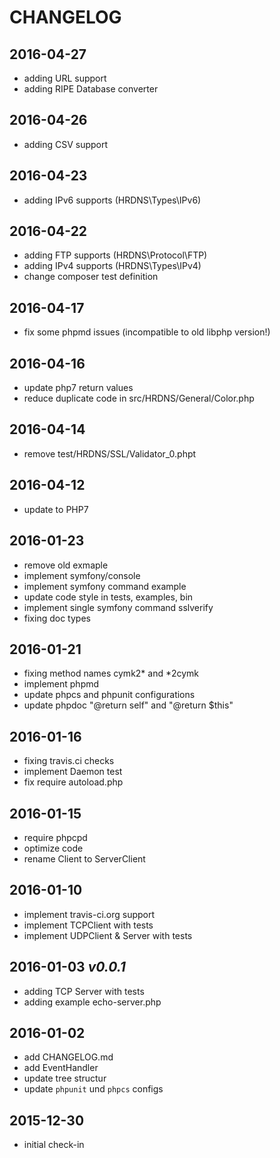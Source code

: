# CHANGELOG

## 2016-04-27
- adding URL support
- adding RIPE Database converter

## 2016-04-26
- adding CSV support

## 2016-04-23
- adding IPv6 supports (HRDNS\Types\IPv6)

## 2016-04-22
- adding FTP supports (HRDNS\Protocol\FTP)
- adding IPv4 supports (HRDNS\Types\IPv4)
- change composer test definition

## 2016-04-17
- fix some phpmd issues (incompatible to old libphp version!)

## 2016-04-16
- update php7 return values
- reduce duplicate code in src/HRDNS/General/Color.php

## 2016-04-14
- remove test/HRDNS/SSL/Validator_0.phpt 

## 2016-04-12
- update to PHP7

## 2016-01-23
- remove old exmaple
- implement symfony/console
- implement symfony command example
- update code style in tests, examples, bin
- implement single symfony command sslverify
- fixing doc types

## 2016-01-21
- fixing method names cymk2* and *2cymk
- implement phpmd
- update phpcs and phpunit configurations
- update phpdoc "@return self" and "@return $this"

## 2016-01-16 
- fixing travis.ci checks
- implement Daemon test
- fix require autoload.php

## 2016-01-15
- require phpcpd
- optimize code
- rename Client to ServerClient

## 2016-01-10
- implement travis-ci.org support
- implement TCPClient with tests
- implement UDPClient & Server with tests

## 2016-01-03 _v0.0.1_
- adding TCP Server with tests
- adding example echo-server.php

## 2016-01-02
- add CHANGELOG.md
- add EventHandler
- update tree structur 
- update ```phpunit``` und ```phpcs``` configs

## 2015-12-30
- initial check-in
